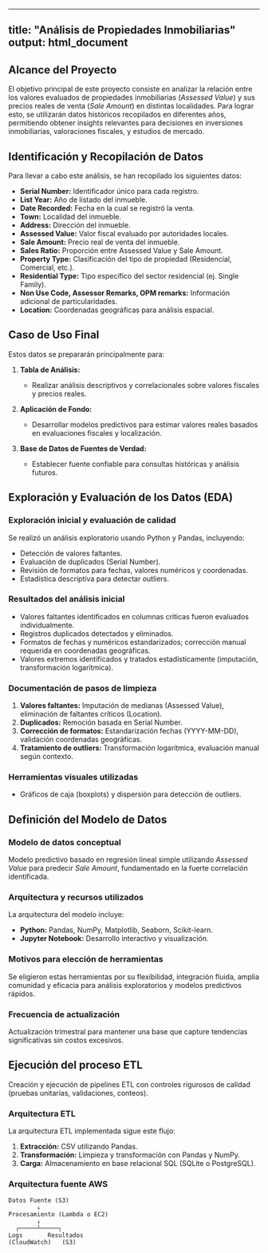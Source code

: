 
---
title: "Análisis de Propiedades Inmobiliarias"
output: html_document
---

## Alcance del Proyecto

El objetivo principal de este proyecto consiste en analizar la relación entre los valores evaluados de propiedades inmobiliarias (*Assessed Value*) y sus precios reales de venta (*Sale Amount*) en distintas localidades. Para lograr esto, se utilizarán datos históricos recopilados en diferentes años, permitiendo obtener insights relevantes para decisiones en inversiones inmobiliarias, valoraciones fiscales, y estudios de mercado.

## Identificación y Recopilación de Datos

Para llevar a cabo este análisis, se han recopilado los siguientes datos:

- **Serial Number:** Identificador único para cada registro.
- **List Year:** Año de listado del inmueble.
- **Date Recorded:** Fecha en la cual se registró la venta.
- **Town:** Localidad del inmueble.
- **Address:** Dirección del inmueble.
- **Assessed Value:** Valor fiscal evaluado por autoridades locales.
- **Sale Amount:** Precio real de venta del inmueble.
- **Sales Ratio:** Proporción entre Assessed Value y Sale Amount.
- **Property Type:** Clasificación del tipo de propiedad (Residencial, Comercial, etc.).
- **Residential Type:** Tipo específico del sector residencial (ej. Single Family).
- **Non Use Code, Assessor Remarks, OPM remarks:** Información adicional de particularidades.
- **Location:** Coordenadas geográficas para análisis espacial.

## Caso de Uso Final

Estos datos se prepararán principalmente para:

1. **Tabla de Análisis:**
   - Realizar análisis descriptivos y correlacionales sobre valores fiscales y precios reales.

2. **Aplicación de Fondo:**
   - Desarrollar modelos predictivos para estimar valores reales basados en evaluaciones fiscales y localización.

3. **Base de Datos de Fuentes de Verdad:**
   - Establecer fuente confiable para consultas históricas y análisis futuros.

## Exploración y Evaluación de los Datos (EDA)

### Exploración inicial y evaluación de calidad

Se realizó un análisis exploratorio usando Python y Pandas, incluyendo:

- Detección de valores faltantes.
- Evaluación de duplicados (Serial Number).
- Revisión de formatos para fechas, valores numéricos y coordenadas.
- Estadística descriptiva para detectar outliers.

### Resultados del análisis inicial

- Valores faltantes identificados en columnas críticas fueron evaluados individualmente.
- Registros duplicados detectados y eliminados.
- Formatos de fechas y numéricos estandarizados; corrección manual requerida en coordenadas geográficas.
- Valores extremos identificados y tratados estadísticamente (imputación, transformación logarítmica).

### Documentación de pasos de limpieza

1. **Valores faltantes:** Imputación de medianas (Assessed Value), eliminación de faltantes críticos (Location).
2. **Duplicados:** Remoción basada en Serial Number.
3. **Corrección de formatos:** Estandarización fechas (YYYY-MM-DD), validación coordenadas geográficas.
4. **Tratamiento de outliers:** Transformación logarítmica, evaluación manual según contexto.

### Herramientas visuales utilizadas

- Gráficos de caja (boxplots) y dispersión para detección de outliers.

## Definición del Modelo de Datos

### Modelo de datos conceptual

Modelo predictivo basado en regresión lineal simple utilizando *Assessed Value* para predecir *Sale Amount*, fundamentado en la fuerte correlación identificada.

### Arquitectura y recursos utilizados

La arquitectura del modelo incluye:

- **Python:** Pandas, NumPy, Matplotlib, Seaborn, Scikit-learn.
- **Jupyter Notebook:** Desarrollo interactivo y visualización.

### Motivos para elección de herramientas

Se eligieron estas herramientas por su flexibilidad, integración fluida, amplia comunidad y eficacia para análisis exploratorios y modelos predictivos rápidos.

### Frecuencia de actualización

Actualización trimestral para mantener una base que capture tendencias significativas sin costos excesivos.

## Ejecución del proceso ETL

Creación y ejecución de pipelines ETL con controles rigurosos de calidad (pruebas unitarias, validaciones, conteos).

### Arquitectura ETL

La arquitectura ETL implementada sigue este flujo:

1. **Extracción:** CSV utilizando Pandas.
2. **Transformación:** Limpieza y transformación con Pandas y NumPy.
3. **Carga:** Almacenamiento en base relacional SQL (SQLite o PostgreSQL).

### Arquitectura fuente AWS

```plaintext
Datos Fuente (S3)
        ↓
Procesamiento (Lambda o EC2)
        ↓
  ┌─────┴─────┐
Logs       Resultados
(CloudWatch)   (S3)
```
